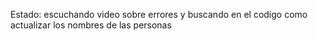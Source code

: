 Estado: escuchando video sobre errores y buscando en el codigo como actualizar los nombres de las personas